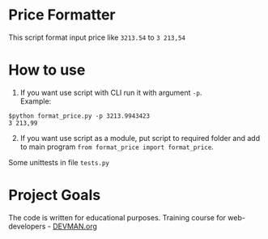 # Price Formatter

This script format input price like `3213.54` to `3 213,54`

# How to use
1. If you want use script with CLI run it with argument `-p`.\
Example:
```
$python format_price.py -p 3213.9943423
3 213,99
```
2. If you want use script as a module, put script to required folder and add to main program `from format_price import format_price`.

Some unittests in file `tests.py`
# Project Goals

The code is written for educational purposes. Training course for web-developers - [DEVMAN.org](https://devman.org)
